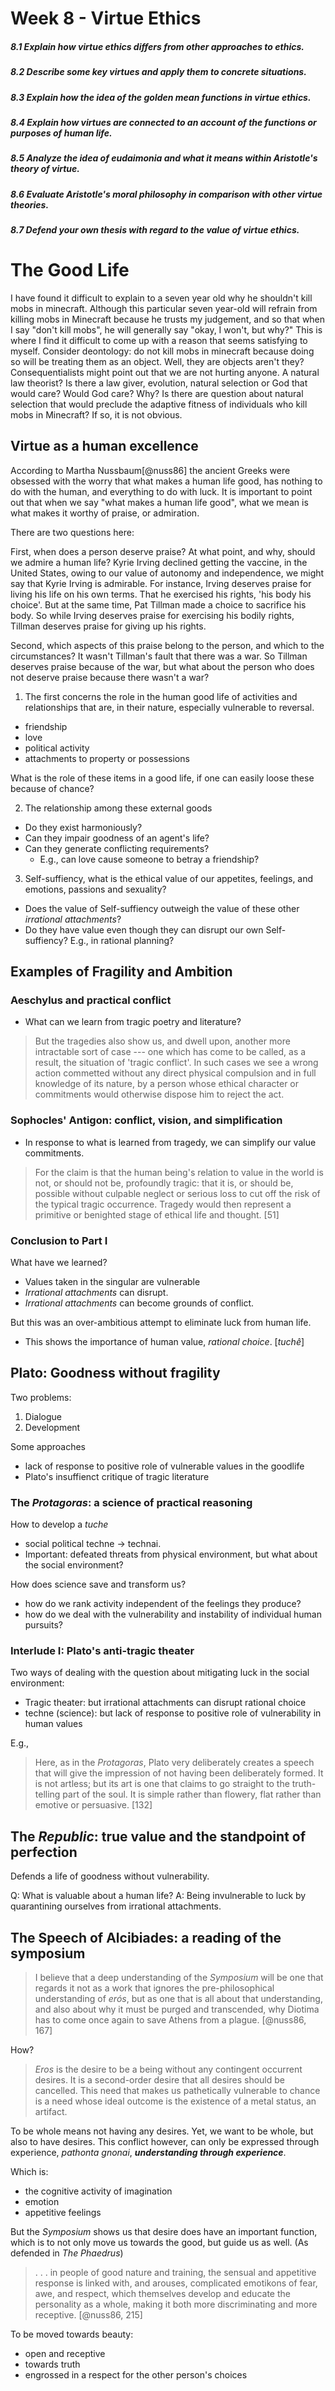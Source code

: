 # Week 8 - Virtue Ethics

##### 8.1 Explain how virtue ethics differs from other approaches to ethics.

##### 8.2 Describe some key virtues and apply them to concrete situations.

##### 8.3 Explain how the idea of the golden mean functions in virtue ethics.

##### 8.4 Explain how virtues are connected to an account of the functions or purposes of human life.

##### 8.5 Analyze the idea of eudaimonia and what it means within Aristotle's theory of virtue.

##### 8.6 Evaluate Aristotle's moral philosophy in comparison with other virtue theories.

##### 8.7 Defend your own thesis with regard to the value of virtue ethics.

# The Good Life

I have found it difficult to explain to a seven year old why he shouldn't kill mobs in minecraft. Although this particular seven year-old will refrain from killing mobs in Minecraft because he trusts my judgement, and so that when I say "don't kill mobs", he will generally say "okay, I won't, but why?" This is where I find it difficult to come up with a reason that seems satisfying to myself. Consider deontology: do not kill mobs in minecraft because doing so will be treating them as an object. Well, they are objects aren't they? Consequentialists might point out that we are not hurting anyone. A natural law theorist? Is there a law giver, evolution, natural selection or God that would care? Would God care? Why? Is there are question about natural selection that would preclude the adaptive fitness of individuals who kill mobs in Minecraft? If so, it is not obvious.

## Virtue as a human excellence

According to Martha Nussbaum[@nuss86] the ancient Greeks were obsessed with the worry that what makes a human life good, has nothing to do with the human, and everything to do with luck. It is important to point out that when we say "what makes a human life good", what we mean is what makes it worthy of praise, or admiration.

There are two questions here:

First, when does a person deserve praise? At what point, and why, should we admire a human life? Kyrie Irving declined getting the vaccine, in the United States, owing to our value of autonomy and independence, we might say that Kyrie Irving is admirable. For instance, Irving deserves praise for living his life on his own terms. That he exercised his rights, 'his body his choice'. But at the same time, Pat Tillman made a choice to sacrifice his body. So while Irving deserves praise for exercising his bodily rights, Tillman deserves praise for giving up his rights.

Second, which aspects of this praise belong to the person, and which to the circumstances? It wasn't Tillman's fault that there was a war. So Tillman deserves praise because of the war, but what about the person who does not deserve praise because there wasn't a war?

1. The first concerns the role in the human good life of activities and relationships that are, in their nature, especially vulnerable to reversal.

* friendship
* love
* political activity
* attachments to property or possessions

What is the role of these items in a good life, if one can easily loose these because of chance?

2. The relationship among these external goods

* Do they exist harmoniously?
* Can they impair goodness of an agent's life?
* Can they generate conflicting requirements?
  * E.g., can love cause someone to betray a friendship?

3. Self-suffiency, what is the ethical value of our appetites, feelings, and emotions, passions and sexuality?

* Does the value of Self-suffiency outweigh the value of these other *irrational attachments*?
* Do they have value even though they can disrupt our own Self-suffiency? E.g., in rational planning?

## Examples of Fragility and Ambition

### Aeschylus and practical conflict

* What can we learn from tragic poetry and literature?

> But the tragedies also show us, and dwell upon, another more intractable sort of case --- one which has come to be called, as a result, the situation of 'tragic conflict'. In such cases we see a wrong action commetted without any direct physical compulsion and in full knowledge of its nature, by a person whose ethical character or commitments would otherwise dispose him to reject the act.

### Sophocles' Antigon: conflict, vision, and simplification

* In response to what is learned from tragedy, we can simplify our value commitments.

> For the claim is that the human being's relation to value in the world is not, or should not be, profoundly tragic: that it is, or should be, possible without culpable neglect or serious loss to cut off the risk of the typical tragic occurrence. Tragedy would then represent a primitive or benighted stage of ethical life and thought. [51]

### Conclusion to Part I

What have we learned?

* Values taken in the singular are vulnerable
* *Irrational attachments* can disrupt.
* *Irrational attachments* can become grounds of conflict.

But this was an over-ambitious attempt to eliminate luck from human life.

* This shows the importance of human value, *rational choice*. [*tuch$\hat{e}$*]

## Plato: Goodness without fragility

Two problems:

1. Dialogue
2. Development

Some approaches

* lack of response to positive role of vulnerable values in the goodlife
* Plato's insuffienct critique of tragic literature

### The *Protagoras*: a science of practical reasoning

How to develop a *tuche*

* social political techne $\rightarrow$ technai.
* Important: defeated threats from physical environment, but what about the social environment?

How does science save and transform us?

* how do we rank activity independent of the feelings they produce?
* how do we deal with the vulnerability and instability of individual human pursuits?

### Interlude I: Plato's anti-tragic theater

Two ways of dealing with the question about mitigating luck in the social environment:

* Tragic theater: but irrational attachments can disrupt rational choice
* techne (science): but lack of response to positive role of vulnerability in human values

E.g.,

> Here, as in the *Protagoras*, Plato very deliberately creates a speech that will give the impression of not having been deliberately formed. It is not artless; but its art is one that claims to go straight to the truth-telling part of the soul. It is simple rather than flowery, flat rather than emotive or persuasive. [132]

## The *Republic*: true value and the standpoint of perfection

Defends a life of goodness without vulnerability.

Q: What is valuable about a human life?
A: Being invulnerable to luck by quarantining ourselves from irrational attachments.

## The Speech of Alcibiades: a reading of the symposium

> I believe that a deep understanding of the *Symposium* will be one that regards it not as a work that ignores the pre-philosophical understanding of *er$\acute{o}$s*, but as one that is all about that understanding, and also about why it must be purged and transcended, why Diotima has to come once again to save Athens from a plague. [@nuss86, 167]

How?

> *Eros* is the desire to be a being without any contingent occurrent desires. It is a second-order desire that all desires should be cancelled. This need that makes us pathetically vulnerable to chance is a need whose ideal outcome is the existence of a metal status, an artifact.

To be whole means not having any desires. Yet, we want to be whole, but also to have desires. This conflict however, can only be expressed through experience, *pathonta gnonai*, ***understanding through experience***.

Which is:

* the cognitive activity of imagination
* emotion
* appetitive feelings

But the *Symposium* shows us that desire does have an important function, which is to not only move us towards the good, but guide us as well. (As defended in *The Phaedrus*)

> . . . in people of good nature and training, the sensual and appetitive response is linked with, and arouses, complicated emotikons of fear, awe, and respect, which themselves develop and educate the personality as a whole, making it both more discriminating and more receptive. [@nuss86, 215]

To be moved towards beauty:

* open and receptive
* towards truth
* engrossed in a respect for the other person's choices

